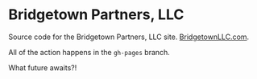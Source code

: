 Bridgetown Partners, LLC
===

Source code for the Bridgetown Partners, LLC site. [BridgetownLLC.com](http://bridgetownllc.com).

All of the action happens in the `gh-pages` branch.

What future awaits?!
